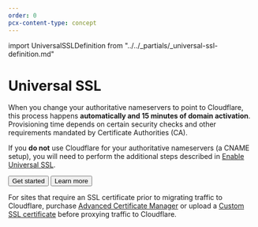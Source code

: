 ```yaml
---
order: 0
pcx-content-type: concept
---
```


import UniversalSSLDefinition from "../../_partials/_universal-ssl-definition.md"

# Universal SSL

<UniversalSSLDefinition/>

When you change your authoritative nameservers to point to Cloudflare, this process happens **automatically and 15 minutes of domain activation**. Provisioning time depends on certain security checks and other requirements mandated by Certificate Authorities (CA).

If you **do not** use Cloudflare for your authoritative nameservers (a CNAME setup), you will need to perform the additional steps described in [Enable Universal SSL](enable-universal-ssl#non-authoritative-partial-domains).

<ButtonGroup>
    <Button type='primary' href='enable-universal-ssl'>Get started</Button>
    <Button type='secondary' href="https://www.cloudflare.com/learning/ssl/what-is-an-ssl-certificate/">Learn more</Button>
</ButtonGroup>

<Aside type="note">

For sites that require an SSL certificate prior to migrating traffic to Cloudflare, purchase <a href="../advanced-certificate-manager">Advanced Certificate Manager</a> or upload a <a href="../custom-certificates">Custom SSL certificate</a> before proxying traffic to Cloudflare.

</Aside>